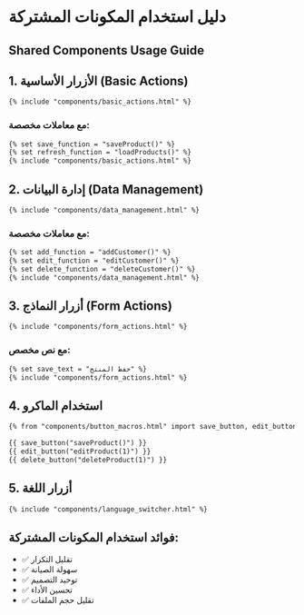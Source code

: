 # دليل استخدام المكونات المشتركة
## Shared Components Usage Guide

## 1. الأزرار الأساسية (Basic Actions)
```html
{% include "components/basic_actions.html" %}
```

### مع معاملات مخصصة:
```html
{% set save_function = "saveProduct()" %}
{% set refresh_function = "loadProducts()" %}
{% include "components/basic_actions.html" %}
```

## 2. إدارة البيانات (Data Management)
```html
{% include "components/data_management.html" %}
```

### مع معاملات مخصصة:
```html
{% set add_function = "addCustomer()" %}
{% set edit_function = "editCustomer()" %}
{% set delete_function = "deleteCustomer()" %}
{% include "components/data_management.html" %}
```

## 3. أزرار النماذج (Form Actions)
```html
{% include "components/form_actions.html" %}
```

### مع نص مخصص:
```html
{% set save_text = "حفظ المنتج" %}
{% include "components/form_actions.html" %}
```

## 4. استخدام الماكرو
```html
{% from "components/button_macros.html" import save_button, edit_button, delete_button %}

{{ save_button("saveProduct()") }}
{{ edit_button("editProduct(1)") }}
{{ delete_button("deleteProduct(1)") }}
```

## 5. أزرار اللغة
```html
{% include "components/language_switcher.html" %}
```

## فوائد استخدام المكونات المشتركة:
- ✅ تقليل التكرار
- ✅ سهولة الصيانة
- ✅ توحيد التصميم
- ✅ تحسين الأداء
- ✅ تقليل حجم الملفات

